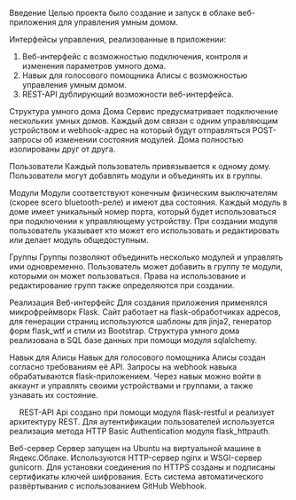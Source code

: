 Введение
Целью проекта было создание и запуск в облаке веб-приложения для управления умным домом.

Интерфейсы управления, реализованные в приложении:
1.	Веб-интерфейс с возможностью подключения, контроля и изменения параметров умного дома.
2.	Навык для голосового помощника Алисы с возможностью управления умным домом.
3.	REST-API дублирующий возможности веб-интерфейса.

Структура умного дома
Дома
Сервис предусматривает подключение нескольких умных домов. Каждый дом связан с одним управляющим устройством и webhook-адрес на который будут отправляться POST-запросы об изменении состояния модулей. Дома полностью изолированы друг от друга.

Пользователи
Каждый пользователь привязывается к одному дому. Пользователи могут добавлять модули и объединять их в группы. 

Модули 
Модули соответствуют конечным физическим выключателям (скорее всего bluetooth-реле) и имеют два состояния. Каждый модуль в доме имеет уникальный номер порта, который будет использоваться при подключении к управляющему устройству. При создании модуля пользователь указывает кто может его использовать и редактировать или делает модуль общедоступным.

Группы
Группы позволяют объединить несколько модулей и управлять ими одновременно. Пользователь может добавить в группу те модули, которыми он может пользоваться. 
Права на использование и редактирование групп также определяются при создании. 

Реализация
Веб-интерфейс
Для создания приложения применялся микрофреймворк Flask. Сайт работает на flask-обработчиках адресов, для генерации страниц используются шаблоны для jinja2, генератор форм flask_wtf и стили из Bootstrap. Структура умного дома реализована в SQL базе данных при помощи модуля sqlalchemy. 

Навык для Алисы
Навык для голосового помощника Алисы создан согласно требованиям её API. Запросы на webhook навыка обрабатываются flask-приложением. Через навык можно войти в аккаунт и управлять своими устройствами и группами, а также узнавать их состояние.

 
REST-API
Api создано при помощи модуля flask-restful и реализует архитектуру REST. Для аутентификации пользователей используется реализация метода HTTP Basic Authentication модуля flask_httpauth. 

Веб-сервер
Сервер запущен на Ubuntu на виртуальной машине в Яндекс.Облаке. Используются HTTP-сервер nginx и WSGI-сервер gunicorn. Для установки соединения по HTTPS созданы и подписаны сертификаты ключей шифрования. Есть система автоматического развёртывания с использованием GitHub Webhook. 
